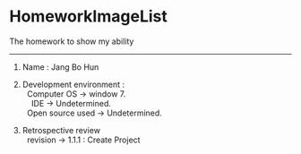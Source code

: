 # HomeworkImageList
The homework to show my ability
<hr>

1. Name : Jang Bo Hun<br>
2. Development environment :<br>
   Computer OS -> window 7.
   <br>   
   IDE -> Undetermined.
   <br>
   Open source used -> Undetermined.
   <br>
   
3. Retrospective review<br>
   revision -> 1.1.1 : Create Project
   
